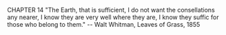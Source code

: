 CHAPTER 14
"The Earth, that is sufficient, I do not want the consellations any nearer, I know they are very well where they are, I know they suffic for those who belong to them."
-- Walt Whitman, Leaves of Grass, 1855
